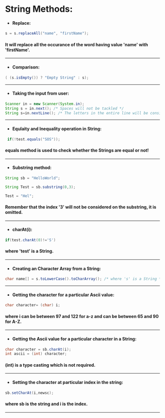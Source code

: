 # String Methods: 


* #### Replace: 

```java
s = s.replaceAll("name", "firstName");
```
  
#### It will replace all the occurance of the word having value 'name' with 'firstName'.

------------------------------------------------------------------------------------------------------------------------------------------

* #### Comparison:

```java
( (s.isEmpty()) ? "Empty String" : s);
```

------------------------------------------------------------------------------------------------------------------------------------------

* #### Taking the input from user:

```java  
Scanner in = new Scanner(System.in);
String s = in.next(); /* Spaces will not be tackled */ 
String s=in.nextLine(); /* The letters in the entire line will be considered including spaces */
```

------------------------------------------------------------------------------------------------------------------------------------------

* #### Equlaity and Inequality operation in String:

```java
 if(!test.equals("SOS")); 
```

#### equals method is used to check whether the Strings are equal or not!

------------------------------------------------------------------------------------------------------------------------------------------

* #### Substring method:

```java
String sb = "HelloWorld"; 
``` 

```java
String Test = sb.substring(0,3); 
```

```java
Test = "Hel"; 
```
#### Remember that the index '3' will not be considered on the substring, it is omitted.

------------------------------------------------------------------------------------------------------------------------------------------

* #### charAt(i):  

 ```java
if(test.charAt(0)!='S') 
```
#### where 'test' is a String.

------------------------------------------------------------------------------------------------------------------------------------------

* #### Creating an Character Array from a String:

```java
char name[] = s.toLowerCase().toCharArray(); /* where 's' is a String */
```

---------------------------------------------------------------------------------------------

* #### Getting the character for a particular Ascii value:
  
```java
char character= (char) i;
```

#### where i can be between 97 and 122 for a-z and can be between 65 and 90 for A-Z. 

------------------------------------------------------------------------------------------------------------------------------------------

* #### Getting the Ascii value for a particular character in a String:

```java
char character = sb.charAt(i); 
int ascii = (int) character; 
```
#### (int) is a type casting which is not required.

 ------------------------------------------------------------------------------------------------------------------------------------------  

* #### Setting the character at particular index in the string:

```java
sb.setCharAt(i,newsc);
```

#### where sb is the string and i is the index. 

-----------------------------------------------------------------------------------------------------------------------------------------









